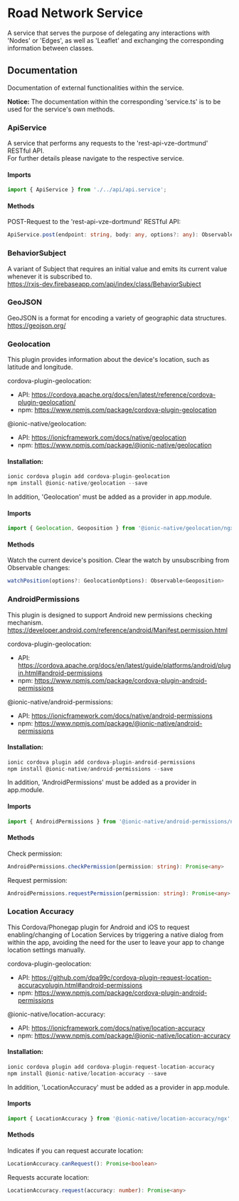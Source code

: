 # Road Network Service
A service that serves the purpose of delegating any interactions with 'Nodes' or 'Edges', as well as 'Leaflet' and exchanging the corresponding information between classes.

## Documentation
Documentation of external functionalities within the service.

**Notice:** The documentation within the corresponding 'service.ts' is to be used for the service's own methods.

### ApiService
A service that performs any requests to the 'rest-api-vze-dortmund' RESTful API.<br />
For further details please navigate to the respective service.

#### Imports
```typescript
import { ApiService } from './../api/api.service';
```

#### Methods
POST-Request to the 'rest-api-vze-dortmund' RESTful API:
```typescript
ApiService.post(endpoint: string, body: any, options?: any): Observable<any>
```

### BehaviorSubject
A variant of Subject that requires an initial value and emits its current value whenever it is subscribed to.<br />
https://rxjs-dev.firebaseapp.com/api/index/class/BehaviorSubject

### GeoJSON
GeoJSON is a format for encoding a variety of geographic data structures.<br />
https://geojson.org/

### Geolocation
This plugin provides information about the device's location, such as latitude and longitude.

cordova-plugin-geolocation:
 * API: https://cordova.apache.org/docs/en/latest/reference/cordova-plugin-geolocation/
 * npm: https://www.npmjs.com/package/cordova-plugin-geolocation

@ionic-native/geolocation:
 * API: https://ionicframework.com/docs/native/geolocation
 * npm: https://www.npmjs.com/package/@ionic-native/geolocation

#### Installation:
```typescript
ionic cordova plugin add cordova-plugin-geolocation
npm install @ionic-native/geolocation --save
```
In addition, 'Geolocation' must be added as a provider in app.module.

#### Imports
```typescript
import { Geolocation, Geoposition } from '@ionic-native/geolocation/ngx';
```

#### Methods
Watch the current device's position. Clear the watch by unsubscribing from Observable changes:
```typescript
watchPosition(options?: GeolocationOptions): Observable<Geoposition>
```

### AndroidPermissions
This plugin is designed to support Android new permissions checking mechanism.<br />
https://developer.android.com/reference/android/Manifest.permission.html

cordova-plugin-geolocation:
 * API: https://cordova.apache.org/docs/en/latest/guide/platforms/android/plugin.html#android-permissions
 * npm: https://www.npmjs.com/package/cordova-plugin-android-permissions

@ionic-native/android-permissions:
 * API: https://ionicframework.com/docs/native/android-permissions
 * npm: https://www.npmjs.com/package/@ionic-native/android-permissions

#### Installation:
```typescript
ionic cordova plugin add cordova-plugin-android-permissions
npm install @ionic-native/android-permissions --save
```
In addition, 'AndroidPermissions' must be added as a provider in app.module.

#### Imports
```typescript
import { AndroidPermissions } from '@ionic-native/android-permissions/ngx';
```

#### Methods
Check permission:
```typescript
AndroidPermissions.checkPermission(permission: string): Promise<any>
```

Request permission:
```typescript
AndroidPermissions.requestPermission(permission: string): Promise<any>
```

### Location Accuracy
This Cordova/Phonegap plugin for Android and iOS to request enabling/changing of Location Services by triggering a native dialog from within the app, avoiding the need for the user to leave your app to change location settings manually.<br />

cordova-plugin-geolocation:
 * API: https://github.com/dpa99c/cordova-plugin-request-location-accuracyplugin.html#android-permissions
 * npm: https://www.npmjs.com/package/cordova-plugin-android-permissions

@ionic-native/location-accuracy:
 * API: https://ionicframework.com/docs/native/location-accuracy
 * npm: https://www.npmjs.com/package/@ionic-native/location-accuracy

#### Installation:
```typescript
ionic cordova plugin add cordova-plugin-request-location-accuracy
npm install @ionic-native/location-accuracy --save
```
In addition, 'LocationAccuracy' must be added as a provider in app.module.

#### Imports
```typescript
import { LocationAccuracy } from '@ionic-native/location-accuracy/ngx';
```

#### Methods
Indicates if you can request accurate location:
```typescript
LocationAccuracy.canRequest(): Promise<boolean>
```

Requests accurate location:
```typescript
LocationAccuracy.request(accuracy: number): Promise<any>
```

